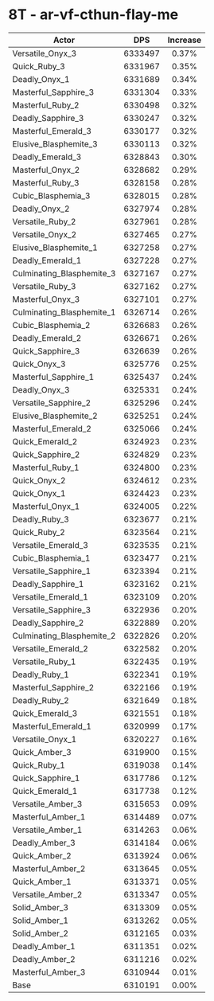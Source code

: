 # 8T - ar-vf-cthun-flay-me
| Actor | DPS | Increase |
|---|:---:|:---:|
|Versatile_Onyx_3|6333497|0.37%|
|Quick_Ruby_3|6331967|0.35%|
|Deadly_Onyx_1|6331689|0.34%|
|Masterful_Sapphire_3|6331304|0.33%|
|Masterful_Ruby_2|6330498|0.32%|
|Deadly_Sapphire_3|6330247|0.32%|
|Masterful_Emerald_3|6330177|0.32%|
|Elusive_Blasphemite_3|6330113|0.32%|
|Deadly_Emerald_3|6328843|0.30%|
|Masterful_Onyx_2|6328682|0.29%|
|Masterful_Ruby_3|6328158|0.28%|
|Cubic_Blasphemia_3|6328015|0.28%|
|Deadly_Onyx_2|6327974|0.28%|
|Versatile_Ruby_2|6327961|0.28%|
|Versatile_Onyx_2|6327465|0.27%|
|Elusive_Blasphemite_1|6327258|0.27%|
|Deadly_Emerald_1|6327228|0.27%|
|Culminating_Blasphemite_3|6327167|0.27%|
|Versatile_Ruby_3|6327162|0.27%|
|Masterful_Onyx_3|6327101|0.27%|
|Culminating_Blasphemite_1|6326714|0.26%|
|Cubic_Blasphemia_2|6326683|0.26%|
|Deadly_Emerald_2|6326671|0.26%|
|Quick_Sapphire_3|6326639|0.26%|
|Quick_Onyx_3|6325776|0.25%|
|Masterful_Sapphire_1|6325437|0.24%|
|Deadly_Onyx_3|6325331|0.24%|
|Versatile_Sapphire_2|6325296|0.24%|
|Elusive_Blasphemite_2|6325251|0.24%|
|Masterful_Emerald_2|6325066|0.24%|
|Quick_Emerald_2|6324923|0.23%|
|Quick_Sapphire_2|6324829|0.23%|
|Masterful_Ruby_1|6324800|0.23%|
|Quick_Onyx_2|6324612|0.23%|
|Quick_Onyx_1|6324423|0.23%|
|Masterful_Onyx_1|6324005|0.22%|
|Deadly_Ruby_3|6323677|0.21%|
|Quick_Ruby_2|6323564|0.21%|
|Versatile_Emerald_3|6323535|0.21%|
|Cubic_Blasphemia_1|6323477|0.21%|
|Versatile_Sapphire_1|6323394|0.21%|
|Deadly_Sapphire_1|6323162|0.21%|
|Versatile_Emerald_1|6323109|0.20%|
|Versatile_Sapphire_3|6322936|0.20%|
|Deadly_Sapphire_2|6322889|0.20%|
|Culminating_Blasphemite_2|6322826|0.20%|
|Versatile_Emerald_2|6322582|0.20%|
|Versatile_Ruby_1|6322435|0.19%|
|Deadly_Ruby_1|6322341|0.19%|
|Masterful_Sapphire_2|6322166|0.19%|
|Deadly_Ruby_2|6321649|0.18%|
|Quick_Emerald_3|6321551|0.18%|
|Masterful_Emerald_1|6320999|0.17%|
|Versatile_Onyx_1|6320227|0.16%|
|Quick_Amber_3|6319900|0.15%|
|Quick_Ruby_1|6319038|0.14%|
|Quick_Sapphire_1|6317786|0.12%|
|Quick_Emerald_1|6317738|0.12%|
|Versatile_Amber_3|6315653|0.09%|
|Masterful_Amber_1|6314489|0.07%|
|Versatile_Amber_1|6314263|0.06%|
|Deadly_Amber_3|6314184|0.06%|
|Quick_Amber_2|6313924|0.06%|
|Masterful_Amber_2|6313645|0.05%|
|Quick_Amber_1|6313371|0.05%|
|Versatile_Amber_2|6313347|0.05%|
|Solid_Amber_3|6313309|0.05%|
|Solid_Amber_1|6313262|0.05%|
|Solid_Amber_2|6312165|0.03%|
|Deadly_Amber_1|6311351|0.02%|
|Deadly_Amber_2|6311216|0.02%|
|Masterful_Amber_3|6310944|0.01%|
|Base|6310191|0.00%|
